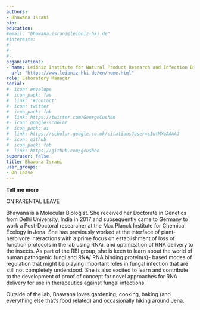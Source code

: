 ```yaml
---
authors:
- Bhawana Israni
bio:  
education: 
#email: "bhawana.israni@leibniz-hki.de"
#interests:
#- 
#- 
#- 
organizations:
- name: Leibniz Institute for Natural Product Research and Infection Biology (Leibniz-HKI)
  url: "https://www.leibniz-hki.de/en/home.html"
role: Laboratory Manager
social:
#- icon: envelope
#  icon_pack: fas
#  link: '#contact'
#- icon: twitter
#  icon_pack: fab
#  link: https://twitter.com/GeorgeCushen
#- icon: google-scholar
#  icon_pack: ai
#  link: https://scholar.google.co.uk/citations?user=sIwtMXoAAAAJ
#- icon: github
#  icon_pack: fab
#  link: https://github.com/gcushen
superuser: false
title: Bhawana Israni
user_groups:
- On Leave
---
```


__Tell me more__

ON PARENTAL LEAVE

Bhawana is a Molecular Biologist. She received her Doctorate in Genetics from Delhi University, India in 2017 and subsequently came to Germany to work a Post-Doctoral researcher at the Max Planck Institute for Chemical Ecology in Jena. She has previously worked at the interface of plant-herbivore interactions with a prime focus on establishment of loss of function protocols in the lab using RNAi, and optimization of RNA delivery to the insects. As part of the RBI group, she is keen to learn about the world of human pathogenic fungi and RNA/ RNA binding protein(s)- based modes of regulation that might be playing important roles in fungal infection that are still not completely understood. She is also excited to learn and contribute to the development of proof of concept for novel approaches for RNA delivery for use in therapeutics against fungal infections.

Outside of the lab, Bhawana loves gardening, cooking, baking (and everything else that’s food related) and occasionally hiking around Jena.
